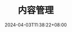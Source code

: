---
title: 内容管理
date: 2024-04-03T11:38:22+08:00
description: 了解如何在 FixIt 主题中快速，直观地创建和组织内容。
collections:
  - Outline
keywords:
  - Hugo
  - FixIt
  - 内容管理
---
